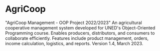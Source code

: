 # AgriCoop
"AgriCoop Management - OOP Project 2022/2023"  An agricultural cooperative management system developed for UNED's Object-Oriented Programming course. Enables producers, distributors, and consumers to collaborate efficiently. Features include product management, orders, income calculation, logistics, and reports. Version 1.4, March 2023.
